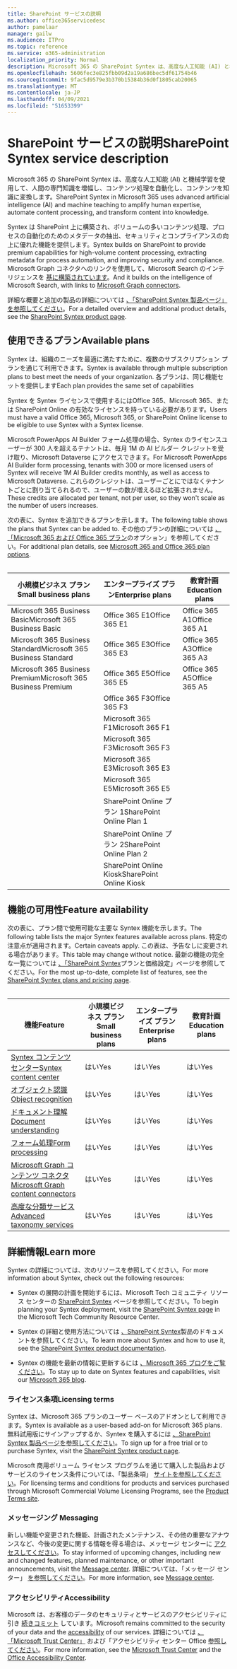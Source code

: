 ```yaml
---
title: SharePoint サービスの説明
ms.author: office365servicedesc
author: pamelaar
manager: gailw
ms.audience: ITPro
ms.topic: reference
ms.service: o365-administration
localization_priority: Normal
description: Microsoft 365 の SharePoint Syntex は、高度な人工知能 (AI) と機械学習を使用して、人間の専門知識を増幅し、コンテンツ処理を自動化し、コンテンツを知識に変換します。
ms.openlocfilehash: 5606fec3e825fbb09d2a19a686bec5df61754b46
ms.sourcegitcommit: 9fac5d9579e3b370b15384b36d0f1805cab20065
ms.translationtype: MT
ms.contentlocale: ja-JP
ms.lasthandoff: 04/09/2021
ms.locfileid: "51653399"
---
```

# <a name="sharepoint-syntex-service-description"></a><span data-ttu-id="0878c-103">SharePoint サービスの説明</span><span class="sxs-lookup"><span data-stu-id="0878c-103">SharePoint Syntex service description</span></span> 

<span data-ttu-id="0878c-104">Microsoft 365 の SharePoint Syntex は、高度な人工知能 (AI) と機械学習を使用して、人間の専門知識を増幅し、コンテンツ処理を自動化し、コンテンツを知識に変換します。</span><span class="sxs-lookup"><span data-stu-id="0878c-104">SharePoint Syntex in Microsoft 365 uses advanced artificial intelligence (AI) and machine teaching to amplify human expertise, automate content processing, and transform content into knowledge.</span></span>

<span data-ttu-id="0878c-105">Syntex は SharePoint 上に構築され、ボリュームの多いコンテンツ処理、プロセスの自動化のためのメタデータの抽出、セキュリティとコンプライアンスの向上に優れた機能を提供します。</span><span class="sxs-lookup"><span data-stu-id="0878c-105">Syntex builds on SharePoint to provide premium capabilities for high-volume content processing, extracting metadata for process automation, and improving security and compliance.</span></span> <span data-ttu-id="0878c-106">Microsoft Graph コネクタへのリンクを使用して、Microsoft Search のインテリジェンスを [基に構築されています](/microsoftsearch/connectors-overview)。</span><span class="sxs-lookup"><span data-stu-id="0878c-106">And it builds on the intelligence of Microsoft Search, with links to [Microsoft Graph connectors](/microsoftsearch/connectors-overview).</span></span>

<span data-ttu-id="0878c-107">詳細な概要と追加の製品の詳細については [、「SharePoint Syntex 製品ページ」を参照してください](https://aka.ms/sharepointsyntex)。</span><span class="sxs-lookup"><span data-stu-id="0878c-107">For a detailed overview and additional product details, see the [SharePoint Syntex product page](https://aka.ms/sharepointsyntex).</span></span>

## <a name="available-plans"></a><span data-ttu-id="0878c-108">使用できるプラン</span><span class="sxs-lookup"><span data-stu-id="0878c-108">Available plans</span></span>

<span data-ttu-id="0878c-109">Syntex は、組織のニーズを最適に満たすために、複数のサブスクリプション プランを通じて利用できます。</span><span class="sxs-lookup"><span data-stu-id="0878c-109">Syntex is available through multiple subscription plans to best meet the needs of your organization.</span></span> <span data-ttu-id="0878c-110">各プランは、同じ機能セットを提供します</span><span class="sxs-lookup"><span data-stu-id="0878c-110">Each plan provides the same set of capabilities</span></span>

<span data-ttu-id="0878c-111">Syntex を Syntex ライセンスで使用するにはOffice 365、Microsoft 365、または SharePoint Online の有効なライセンスを持っている必要があります。</span><span class="sxs-lookup"><span data-stu-id="0878c-111">Users must have a valid Office 365, Microsoft 365, or SharePoint Online license to be eligible to use Syntex with a Syntex license.</span></span>

<span data-ttu-id="0878c-112">Microsoft PowerApps AI Builder フォーム処理の場合、Syntex のライセンスユーザーが 300 人を超えるテナントは、毎月 1M の AI ビルダー クレジットを受け取り、Microsoft Dataverse にアクセスできます。</span><span class="sxs-lookup"><span data-stu-id="0878c-112">For Microsoft PowerApps AI Builder form processing, tenants with 300 or more licensed users of Syntex will receive 1M AI Builder credits monthly, as well as access to Microsoft Dataverse.</span></span> <span data-ttu-id="0878c-113">これらのクレジットは、ユーザーごとにではなくテナントごとに割り当てられるので、ユーザーの数が増えるほど拡張されません。</span><span class="sxs-lookup"><span data-stu-id="0878c-113">These credits are allocated per tenant, not per user, so they won't scale as the number of users increases.</span></span>

<span data-ttu-id="0878c-114">次の表に、Syntex を追加できるプランを示します。</span><span class="sxs-lookup"><span data-stu-id="0878c-114">The following table shows the plans that Syntex can be added to.</span></span> <span data-ttu-id="0878c-115">その他のプランの詳細については [、「Microsoft 365 および Office 365 プラン](../office-365-platform-service-description/office-365-plan-options.md)のオプション」を参照してください。</span><span class="sxs-lookup"><span data-stu-id="0878c-115">For additional plan details, see [Microsoft 365 and Office 365 plan options](../office-365-platform-service-description/office-365-plan-options.md).</span></span><br><br>


| <span data-ttu-id="0878c-116">小規模ビジネス プラン</span><span class="sxs-lookup"><span data-stu-id="0878c-116">Small business plans</span></span>            | <span data-ttu-id="0878c-117">エンタープライズ プラン</span><span class="sxs-lookup"><span data-stu-id="0878c-117">Enterprise plans</span></span>         | <span data-ttu-id="0878c-118">教育計画</span><span class="sxs-lookup"><span data-stu-id="0878c-118">Education plans</span></span>     |
| ------------------------------- | ------------------------ | ------------------- |
| <span data-ttu-id="0878c-119">Microsoft 365 Business Basic</span><span class="sxs-lookup"><span data-stu-id="0878c-119">Microsoft 365 Business Basic</span></span>    | <span data-ttu-id="0878c-120">Office 365 E1</span><span class="sxs-lookup"><span data-stu-id="0878c-120">Office 365 E1</span></span>            | <span data-ttu-id="0878c-121">Office 365 A1</span><span class="sxs-lookup"><span data-stu-id="0878c-121">Office 365 A1</span></span>       |
| <span data-ttu-id="0878c-122">Microsoft 365 Business Standard</span><span class="sxs-lookup"><span data-stu-id="0878c-122">Microsoft 365 Business Standard</span></span> | <span data-ttu-id="0878c-123">Office 365 E3</span><span class="sxs-lookup"><span data-stu-id="0878c-123">Office 365 E3</span></span>            | <span data-ttu-id="0878c-124">Office 365 A3</span><span class="sxs-lookup"><span data-stu-id="0878c-124">Office 365 A3</span></span>       |
| <span data-ttu-id="0878c-125">Microsoft 365 Business Premium</span><span class="sxs-lookup"><span data-stu-id="0878c-125">Microsoft 365 Business Premium</span></span>  | <span data-ttu-id="0878c-126">Office 365 E5</span><span class="sxs-lookup"><span data-stu-id="0878c-126">Office 365 E5</span></span>            | <span data-ttu-id="0878c-127">Office 365 A5</span><span class="sxs-lookup"><span data-stu-id="0878c-127">Office 365 A5</span></span>       |
|                                 | <span data-ttu-id="0878c-128">Office 365 F3</span><span class="sxs-lookup"><span data-stu-id="0878c-128">Office 365 F3</span></span>            |                     |
|                                 | <span data-ttu-id="0878c-129">Microsoft 365 F1</span><span class="sxs-lookup"><span data-stu-id="0878c-129">Microsoft 365 F1</span></span>         |                     |
|                                 | <span data-ttu-id="0878c-130">Microsoft 365 F3</span><span class="sxs-lookup"><span data-stu-id="0878c-130">Microsoft 365 F3</span></span>         |                     |
|                                 | <span data-ttu-id="0878c-131">Microsoft 365 E3</span><span class="sxs-lookup"><span data-stu-id="0878c-131">Microsoft 365 E3</span></span>         |                     |
|                                 | <span data-ttu-id="0878c-132">Microsoft 365 E5</span><span class="sxs-lookup"><span data-stu-id="0878c-132">Microsoft 365 E5</span></span>         |                     |
|                                 | <span data-ttu-id="0878c-133">SharePoint Online プラン 1</span><span class="sxs-lookup"><span data-stu-id="0878c-133">SharePoint Online Plan 1</span></span> |                     |
|                                 | <span data-ttu-id="0878c-134">SharePoint Online プラン 2</span><span class="sxs-lookup"><span data-stu-id="0878c-134">SharePoint Online Plan 2</span></span> |                     |
|                                 | <span data-ttu-id="0878c-135">SharePoint Online Kiosk</span><span class="sxs-lookup"><span data-stu-id="0878c-135">SharePoint Online Kiosk</span></span>  |                     |

## <a name="feature-availability"></a><span data-ttu-id="0878c-136">機能の可用性</span><span class="sxs-lookup"><span data-stu-id="0878c-136">Feature availability</span></span>

<span data-ttu-id="0878c-137">次の表に、プラン間で使用可能な主要な Syntex 機能を示します。</span><span class="sxs-lookup"><span data-stu-id="0878c-137">The following table lists the major Syntex features available across plans.</span></span> <span data-ttu-id="0878c-138">特定の注意点が適用されます。</span><span class="sxs-lookup"><span data-stu-id="0878c-138">Certain caveats apply.</span></span> <span data-ttu-id="0878c-139">この表は、予告なしに変更される場合があります。</span><span class="sxs-lookup"><span data-stu-id="0878c-139">This table may change without notice.</span></span> <span data-ttu-id="0878c-140">最新の機能の完全な一覧については [、「SharePoint Syntex](https://www.microsoft.com/microsoft-365/enterprise/sharepoint-syntex)プランと価格設定」ページを参照してください。</span><span class="sxs-lookup"><span data-stu-id="0878c-140">For the most up-to-date, complete list of features, see the [SharePoint Syntex plans and pricing page](https://www.microsoft.com/microsoft-365/enterprise/sharepoint-syntex).</span></span><br><br>

| <span data-ttu-id="0878c-141">機能</span><span class="sxs-lookup"><span data-stu-id="0878c-141">Feature</span></span> | <span data-ttu-id="0878c-142">小規模ビジネス プラン</span><span class="sxs-lookup"><span data-stu-id="0878c-142">Small business plans</span></span> | <span data-ttu-id="0878c-143">エンタープライズ プラン</span><span class="sxs-lookup"><span data-stu-id="0878c-143">Enterprise plans</span></span> | <span data-ttu-id="0878c-144">教育計画</span><span class="sxs-lookup"><span data-stu-id="0878c-144">Education plans</span></span> |
|--|--|--|--|
| [<span data-ttu-id="0878c-145">Syntex コンテンツ センター</span><span class="sxs-lookup"><span data-stu-id="0878c-145">Syntex content center</span></span>](sharepoint-syntex-features.md#syntex-content-center) | <span data-ttu-id="0878c-146">はい</span><span class="sxs-lookup"><span data-stu-id="0878c-146">Yes</span></span> | <span data-ttu-id="0878c-147">はい</span><span class="sxs-lookup"><span data-stu-id="0878c-147">Yes</span></span> | <span data-ttu-id="0878c-148">はい</span><span class="sxs-lookup"><span data-stu-id="0878c-148">Yes</span></span> |
| [<span data-ttu-id="0878c-149">オブジェクト認識</span><span class="sxs-lookup"><span data-stu-id="0878c-149">Object recognition</span></span>](sharepoint-syntex-features.md#object-recognition) | <span data-ttu-id="0878c-150">はい</span><span class="sxs-lookup"><span data-stu-id="0878c-150">Yes</span></span> | <span data-ttu-id="0878c-151">はい</span><span class="sxs-lookup"><span data-stu-id="0878c-151">Yes</span></span> | <span data-ttu-id="0878c-152">はい</span><span class="sxs-lookup"><span data-stu-id="0878c-152">Yes</span></span> |
| [<span data-ttu-id="0878c-153">ドキュメント理解</span><span class="sxs-lookup"><span data-stu-id="0878c-153">Document understanding</span></span>](sharepoint-syntex-features.md#document-understanding) | <span data-ttu-id="0878c-154">はい</span><span class="sxs-lookup"><span data-stu-id="0878c-154">Yes</span></span> | <span data-ttu-id="0878c-155">はい</span><span class="sxs-lookup"><span data-stu-id="0878c-155">Yes</span></span> | <span data-ttu-id="0878c-156">はい</span><span class="sxs-lookup"><span data-stu-id="0878c-156">Yes</span></span> |
| [<span data-ttu-id="0878c-157">フォーム処理</span><span class="sxs-lookup"><span data-stu-id="0878c-157">Form processing</span></span>](sharepoint-syntex-features.md#form-processing) | <span data-ttu-id="0878c-158">はい</span><span class="sxs-lookup"><span data-stu-id="0878c-158">Yes</span></span> | <span data-ttu-id="0878c-159">はい</span><span class="sxs-lookup"><span data-stu-id="0878c-159">Yes</span></span> | <span data-ttu-id="0878c-160">はい</span><span class="sxs-lookup"><span data-stu-id="0878c-160">Yes</span></span> |
| [<span data-ttu-id="0878c-161">Microsoft Graph コンテンツ コネクタ</span><span class="sxs-lookup"><span data-stu-id="0878c-161">Microsoft Graph content connectors</span></span>](sharepoint-syntex-features.md#microsoft-graph-content-connectors) | <span data-ttu-id="0878c-162">はい</span><span class="sxs-lookup"><span data-stu-id="0878c-162">Yes</span></span> | <span data-ttu-id="0878c-163">はい</span><span class="sxs-lookup"><span data-stu-id="0878c-163">Yes</span></span> | <span data-ttu-id="0878c-164">はい</span><span class="sxs-lookup"><span data-stu-id="0878c-164">Yes</span></span> |
| [<span data-ttu-id="0878c-165">高度な分類サービス</span><span class="sxs-lookup"><span data-stu-id="0878c-165">Advanced taxonomy services</span></span>](sharepoint-syntex-features.md#advanced-taxonomy-services) | <span data-ttu-id="0878c-166">はい</span><span class="sxs-lookup"><span data-stu-id="0878c-166">Yes</span></span> | <span data-ttu-id="0878c-167">はい</span><span class="sxs-lookup"><span data-stu-id="0878c-167">Yes</span></span> | <span data-ttu-id="0878c-168">はい</span><span class="sxs-lookup"><span data-stu-id="0878c-168">Yes</span></span> |

## <a name="learn-more"></a><span data-ttu-id="0878c-169">詳細情報</span><span class="sxs-lookup"><span data-stu-id="0878c-169">Learn more</span></span>

<span data-ttu-id="0878c-170">Syntex の詳細については、次のリソースを参照してください。</span><span class="sxs-lookup"><span data-stu-id="0878c-170">For more information about Syntex, check out the following resources:</span></span>

  - <span data-ttu-id="0878c-171">Syntex の展開の計画を開始するには、Microsoft Tech コミュニティ リソース センターの [SharePoint Syntex](https://resources.techcommunity.microsoft.com/sharepoint-syntex/) ページを参照してください。</span><span class="sxs-lookup"><span data-stu-id="0878c-171">To begin planning your Syntex deployment, visit the [SharePoint Syntex page](https://resources.techcommunity.microsoft.com/sharepoint-syntex/) in the Microsoft Tech Community Resource Center.</span></span>

  - <span data-ttu-id="0878c-172">Syntex の詳細と使用方法については [、SharePoint Syntex](/microsoft-365/contentunderstanding/)製品のドキュメントを参照してください。</span><span class="sxs-lookup"><span data-stu-id="0878c-172">To learn more about Syntex and how to use it, see the [SharePoint Syntex product documentation](/microsoft-365/contentunderstanding/).</span></span>

  - <span data-ttu-id="0878c-173">Syntex の機能を最新の情報に更新するには [、Microsoft 365 ブログをご覧ください](https://go.microsoft.com/fwlink/?linkid=2084915)。</span><span class="sxs-lookup"><span data-stu-id="0878c-173">To stay up to date on Syntex features and capabilities, visit our [Microsoft 365 blog](https://go.microsoft.com/fwlink/?linkid=2084915).</span></span>

### <a name="licensing-terms"></a><span data-ttu-id="0878c-174">ライセンス条項</span><span class="sxs-lookup"><span data-stu-id="0878c-174">Licensing terms</span></span>

<span data-ttu-id="0878c-175">Syntex は、Microsoft 365 プランのユーザー ベースのアドオンとして利用できます。</span><span class="sxs-lookup"><span data-stu-id="0878c-175">Syntex is available as a user-based add-on for Microsoft 365 plans.</span></span> <span data-ttu-id="0878c-176">無料試用版にサインアップするか、Syntex を購入するには [、SharePoint Syntex 製品ページを参照してください](https://aka.ms/sharepointsyntex)。</span><span class="sxs-lookup"><span data-stu-id="0878c-176">To sign up for a free trial or to purchase Syntex, visit the [SharePoint Syntex product page](https://aka.ms/sharepointsyntex).</span></span>

<span data-ttu-id="0878c-177">Microsoft 商用ボリューム ライセンス プログラムを通じて購入した製品およびサービスのライセンス条件については、「製品条項」 [サイトを参照してください](https://www.microsoft.com/licensing/terms/)。</span><span class="sxs-lookup"><span data-stu-id="0878c-177">For licensing terms and conditions for products and services purchased through Microsoft Commercial Volume Licensing Programs, see the [Product Terms site](https://www.microsoft.com/licensing/terms/).</span></span>

### <a name="messaging"></a><span data-ttu-id="0878c-178">メッセージング </span><span class="sxs-lookup"><span data-stu-id="0878c-178">Messaging</span></span>

<span data-ttu-id="0878c-179">新しい機能や変更された機能、計画されたメンテナンス、その他の重要なアナウンスなど、今後の変更に関する情報を得る場合は、メッセージ センターに [アクセスしてください](https://go.microsoft.com/fwlink/p/?linkid=2070717)。</span><span class="sxs-lookup"><span data-stu-id="0878c-179">To stay informed of upcoming changes, including new and changed features, planned maintenance, or other important announcements, visit the [Message center](https://go.microsoft.com/fwlink/p/?linkid=2070717).</span></span> <span data-ttu-id="0878c-180">詳細については、「メッセージ センター」 [を参照してください](/microsoft-365/admin/manage/message-center)。</span><span class="sxs-lookup"><span data-stu-id="0878c-180">For more information, see [Message center](/microsoft-365/admin/manage/message-center).</span></span>

### <a name="accessibility"></a><span data-ttu-id="0878c-181">アクセシビリティ</span><span class="sxs-lookup"><span data-stu-id="0878c-181">Accessibility</span></span>

<span data-ttu-id="0878c-182">Microsoft は、お客様のデータのセキュリティとサービスのアクセシビリティに引き [続きコミット](https://www.microsoft.com/trust-center/compliance/accessibility) しています。</span><span class="sxs-lookup"><span data-stu-id="0878c-182">Microsoft remains committed to the security of your data and the [accessibility](https://www.microsoft.com/trust-center/compliance/accessibility) of our services.</span></span> <span data-ttu-id="0878c-183">詳細については [、「Microsoft Trust Center」](https://www.microsoft.com/trust-center) および「アクセシビリティ センター Office [参照してください](https://support.office.com/article/ecab0fcf-d143-4fe8-a2ff-6cd596bddc6d)。</span><span class="sxs-lookup"><span data-stu-id="0878c-183">For more information, see the [Microsoft Trust Center](https://www.microsoft.com/trust-center) and the [Office Accessibility Center](https://support.office.com/article/ecab0fcf-d143-4fe8-a2ff-6cd596bddc6d).</span></span>